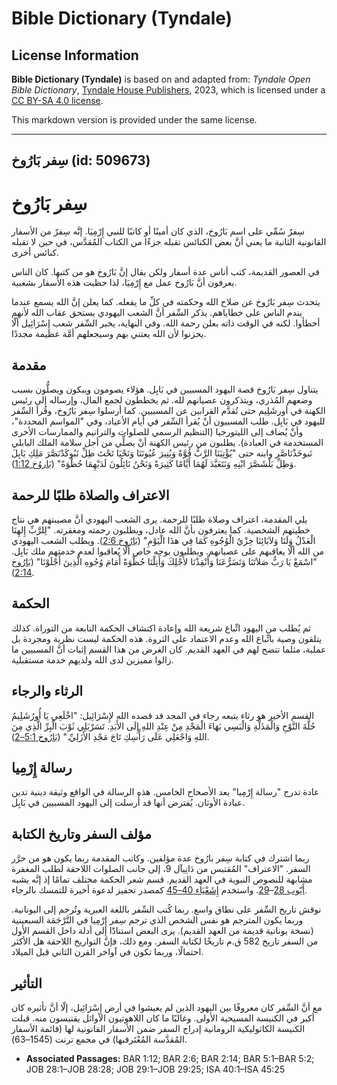 # Bible Dictionary (Tyndale)

## License Information

**Bible Dictionary (Tyndale)** is based on and adapted from: _Tyndale Open Bible Dictionary_, [Tyndale House Publishers](https://tyndaleopenresources.com/), 2023, which is licensed under a [CC BY-SA 4.0 license](https://creativecommons.org/licenses/by-sa/4.0/legalcode.en).

This markdown version is provided under the same license.



--------------------------------

## سِفر بَارُوخ (id: 509673)

سِفر بَارُوخ
============

سِفرٌ سُمِّي على اسم بَارُوخ، الذي كان أمينًا أو كاتبًا للنبي إِرْمِيَا. إنَّه سِفرٌ من الأسفار القانونية الثانية ما يعني أنَّ بعض الكنائس تقبله جزءًا من الكتاب المُقدَّس، في حين لا تقبله كنائس أخرى.

في العصور القديمة، كتب أناس عدة أسفار ولكن يقال إنَّ بَارُوخ هو من كتبها. كان الناس يعرفون أنَّ بَارُوخ عمل مع إِرْمِيَا، لذا حظيت هذه الأسفار بشعبية.

يتحدث سِفر بَارُوخ عن صلاح الله وحكمته في كلِّ ما يفعله. كما يعلن إنَّ الله يسمع عندما يندم الناس على خطاياهم. يذكر السِّفر أنَّ الشعب اليهودي يستحق عقاب الله لأنهم أخطأوا. لكنه في الوقت ذاته بعلن رحمة الله. وفي النهاية، يخبر السِّفر شعب إِسْرَائِيل ألّا يحزنوا لأن الله يعتني بهم وسيجعلهم أمَّة عظيمة مجددًا.

مقدمة
-----

يتناول سِفر بَارُوخ قصة اليهود المسبيين في بَابِل. هؤلاء يصومون ويبكون ويصلُّون بسبب وضعهم المُذري، ويتذكرون عصيانهم لله. ثم يخططون لجمع المال، وإرساله إلى رئيس الكهنة في أورشَلِيم حتى تُقدَّم القرابين عن المسبيين. كما أرسلوا سِفر بَارُوخ، وقُرأ السِّفر لليهود في بَابِل. طلب المسبيون أنْ يُقرأ السِّفر في أيام الأعياد، وفي "المواسم المحددة"، وأنْ يُضاف إلى الليتورجيا (التنظيم الرسمي للصلوات والترانيم والممارسات الأخرى المستخدمة في العبادة). يطلبون من رئيس الكهنة أنْ يصلِّي من أجل سلامة الملك البابلي نَبوخَذْنَاصَّر وابنه حتى "يُؤْتِيَنَا الرَّبُّ قُوَّةً وَيُنِيرَ عُيُونَنَا وَنَحْيَا تَحْتَ ظِلِّ نَبُوكَدْنَصَّرَ مَلِكِ بَابِلَ وَظِلِّ بَلْشَصَّرَ ابْنِهِ وَنَتَعَبَّدَ لَهُمَا أَيَّامًا كَثِيرَةً وَنَحْنُ نَائِلُونَ لَدَيْهِمَا حُظْوَةً" ([بَاروُخ 1:12](https://ref.ly/Bar1:12)).

الاعتراف والصلاة طلبًا للرحمة
-----------------------------

يلي المقدمة، اعتراف وصلاة طلبًا للرحمة. يرى الشعب اليهودي أنَّ مصيبتهم هي نتاج خطيتهم الشخصية. كما يعترفون بأنَّ الله عادل، ويطلبون رحمته ومغفرته. "لِلرَّبِّ إِلهِنَا الْعَدْلُ وَلَنَا وَلآبَائِنَا خِزْيُ الْوُجُوهِ كَمَا فِي هذَا الْيَوْمِ" ([بَارُوخ 2:6](https://ref.ly/Bar2:6)). ويطلب الشعب اليهودي من الله ألّا يعاقبهم على عصيانهم. ويطلبون بوجه خاص ألّا يُعاقبوا لعدم خدمتهم ملك بَابِل. "اسْمَعْ يَا رَبُّ صَلاَتَنَا وَتَضَرُّعَنَا وَأَنْقِذْنَا لأَجْلِكَ وَأَنِلْنَا حُظْوَةً أَمَامَ وُجُوهِ الَّذِينَ أَجْلَوْنَا" ([بَارُوخ 2:14](https://ref.ly/Bar2:14)).

الحكمة
------

ثم يُطلب من اليهود اتِّباع شريعة الله وإعادة اكتشاف الحكمة النابعة من التوراة. كذلك يتلقون وصية باتِّباع الله وعدم الاعتماد على الثروة. هذه الحكمة ليست نظرية ومجردة بل عملية، مثلما تتضح لهم في العهد القديم. كان الغرض من هذا القسم إثبات أنَّ المسبيين ما زالوا مميزين لدى الله ولديهم خدمة مستقبلية.

الرثاء والرجاء
--------------

القسم الأخير هو رثاء يتبعه رجاء في المجد قد قصده الله لإِسْرَائِيل: "اخْلَعِي يَا أُورُشَلِيمُ حُلَّةَ النَّوْحِ وَالْمَذَلَّةِ وَالْبَسِي بَهَاءَ الْمَجْدِ مِنْ عِنْدِ اللهِ إِلَى الأَبَدِ. تَسَرْبَلِي ثَوْبَ الْبِرِّ الَّذِي مِنَ اللهِ وَاجْعَلِي عَلَى رَأْسِكِ تَاجَ مَجْدِ الأَزَلِيِّ." ([بَارُوخ 5:1–2](https://ref.ly/Bar5:1-Bar5:2)).

رسالة إِرْمِيا
--------------

عادة تدرج "رسالة إِرْمِيا" بعد الأصحاح الخامس. هذه الرسالة في الواقع وثيقة دينية تدين عبادة الأوثان. يُفترض أنها قد أُرسلت إلى اليهود المسبيين في بَابِل.

مؤلف السفر وتاريخ الكتابة
-------------------------

ربما اشترك في كتابة سِفر بارُوخ عدة مؤلفين. وكاتب المقدمة ربما يكون هو من حرَّر السفر. "الاعتراف" المُقتبس من دَانِيآل 9، إلى جانب الصلوات اللاحقة لطلب المغفرة مشابهة للنصوص النبوية في العهد القديم. قسم شعر الحكمة مختلف تمامًا إذ إنَّه يشبه [أَيّوب 28](https://ref.ly/Job28:1-Job28:28)–[29](https://ref.ly/Job29:1-Job29:25). واستخدم [إِشَعْيَاء 40–45](https://ref.ly/Isa40:1-Isa45:25) كمصدر تحفيز لدعوة أخيرة للتمسك بالرجاء. 

نوقش تاريخ السِّفر على نطاق واسع. ربما كُتب السِّفر باللغة العبرية وتُرجم إلى اليونانية. وربما يكون المترجم هو نفس الشخص الذي ترجم سِفر إِرْمِيا في التَّرْجَمَة السبعينية (نسخة يونانية قديمة من العهد القديم). يرى البعض استنادًَا إلى أدلة داخل القسم الأول من السفر تاريخ 582 ق.م تاريخًا لكتابة السفر. ومع ذلك، فإنَّ التواريخ اللاحقة هل الأكثر احتمالًا، وربما تكون في آواخر القرن الثاني قبل الميلاد.

التأثير
-------

مع أنَّ السِّفر كان معروفًا بين اليهود الذين لم يعيشوا في أرض إِسْرَائِيل، إلّا أنَّ تأثيره كان أكبر في الكنيسة المسيحية الأولى. وغالبًا ما كان اللاهوتيون الأوائل يقتبسون منه. قبلت الكنيسة الكاثوليكية الرومانية إدراج السفر ضمن الأسفار القانونية لها (قائمة الأسفار المُقدَّسة المُعْتَرفبها) في مجمع ترنت (1545–63\). 

* **Associated Passages:** BAR 1:12; BAR 2:6; BAR 2:14; BAR 5:1–BAR 5:2; JOB 28:1–JOB 28:28; JOB 29:1–JOB 29:25; ISA 40:1–ISA 45:25

